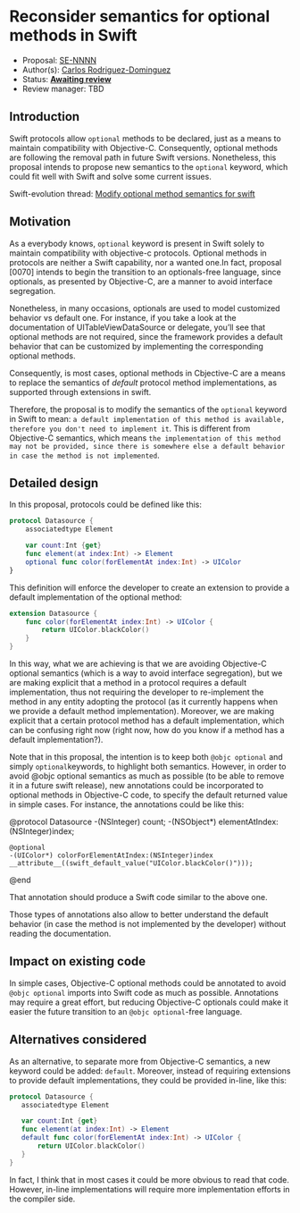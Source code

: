 # Reconsider semantics for optional methods in Swift

* Proposal: [SE-NNNN](https://github.com/apple/swift-evolution/blob/master/proposals/00NN-reconsider-optional-semantics.md)
* Author(s): [Carlos Rodriguez-Dominguez](https://github.com/carlosrodriguez85)
* Status: **[Awaiting review](#rationale)**
* Review manager: TBD

## Introduction

Swift protocols allow `optional` methods to be declared, just as a means to maintain compatibility with Objective-C. Consequently, optional methods are following the removal path in future Swift versions. Nonetheless, this proposal intends to propose new semantics to the `optional` keyword, which could fit well with Swift and solve some current issues.

Swift-evolution thread: [Modify optional method semantics for swift](https://lists.swift.org/pipermail/swift-evolution/Week-of-Mon-20160509/016893.html)

## Motivation

As a everybody knows, `optional` keyword is present in Swift solely to maintain compatibility with objective-c protocols. Optional methods in protocols are neither a Swift capability, nor a wanted one.In fact, proposal [0070] intends to begin the transition to an optionals-free language, since optionals, as presented by Objective-C, are a manner to avoid interface segregation.

Nonetheless, in many occasions, optionals are used to model customized behavior vs default one. For instance, if you take a look at the documentation of UITableViewDataSource or delegate, you’ll see that optional methods are not required, since the framework provides a default behavior that can be customized by implementing the corresponding optional methods.

Consequently, is most cases, optional methods in Cbjective-C are a means to replace the semantics of *default* protocol method implementations, as supported through extensions in swift.

Therefore, the proposal is to modify the semantics of the `optional` keyword in Swift to mean: `a default implementation of this method is available, therefore you don't need to implement it`. This is different from Objective-C semantics, which means `the implementation of this method may not be provided, since there is somewhere else a default behavior in case the method is not implemented`.

## Detailed design

In this proposal, protocols could be defined like this:

```swift
protocol Datasource {
	associatedtype Element

	var count:Int {get}
	func element(at index:Int) -> Element
	optional func color(forElementAt index:Int) -> UIColor
}
```

This definition will enforce the developer to create an extension to provide a default implementation of the optional method:

```swift
extension Datasource {
	func color(forElementAt index:Int) -> UIColor {
		return UIColor.blackColor()
	}
}
```

In this way, what we are achieving is that we are avoiding Objective-C optional semantics (which is a way to avoid interface segregation), but we are making explicit that a method in a protocol requires a default implementation, thus not requiring the developer to re-implement the method in any entity adopting the protocol (as it currently happens when we provide a default method implementation). Moreover, we are making explicit that a certain protocol method has a default implementation, which can be confusing right now (right now, how do you know if a method has a default implementation?).

Note that in this proposal, the intention is to keep both `@objc optional` and simply `optional`keywords, to highlight both semantics. However, in order to avoid @objc optional semantics as much as possible (to be able to remove it in a future swift release), new annotations could be incorporated to optional methods in Objective-C code, to specify the default returned value in simple cases. For instance, the annotations could be like this:

@protocol Datasource
	-(NSInteger) count;
	-(NSObject*) elementAtIndex:(NSInteger)index;

	@optional
	-(UIColor*) colorForElementAtIndex:(NSInteger)index __attribute__((swift_default_value("UIColor.blackColor()")));
@end

That annotation should produce a Swift code similar to the above one.

Those types of annotations also allow to better understand the default behavior (in case the method is not implemented by the developer) without reading the documentation.


## Impact on existing code

In simple cases, Objective-C optional methods could be annotated to avoid `@objc optional` imports into Swift code as much as possible. Annotations may require a great effort, but reducing Objective-C optionals could make it easier the future transition to an `@objc optional`-free language.

## Alternatives considered

As an alternative, to separate more from Objective-C semantics, a new keyword could be added: `default`. Moreover, instead of requiring extensions to provide default implementations, they could be provided in-line, like this:

 ```swift
protocol Datasource {
	associatedtype Element

	var count:Int {get}
	func element(at index:Int) -> Element
	default func color(forElementAt index:Int) -> UIColor {
		return UIColor.blackColor()
	}
}
```

In fact, I think that in most cases it could be more obvious to read that code. However, in-line implementations will require more implementation efforts in the compiler side.

